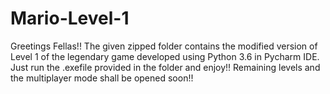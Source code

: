 # Mario-Level-1
Greetings Fellas!!
The given zipped folder contains the modified version of Level 1 of the legendary game developed using Python 3.6 in Pycharm IDE.
Just run the .exefile provided in the folder and enjoy!!
Remaining levels and the multiplayer mode shall be opened soon!!
